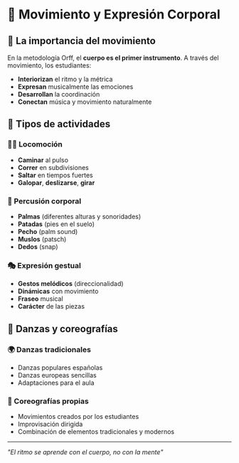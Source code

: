 # 💃 Movimiento y Expresión Corporal

## 🕺 La importancia del movimiento

En la metodología Orff, el **cuerpo es el primer instrumento**. A través del movimiento, los estudiantes:

- **Interiorizan** el ritmo y la métrica
- **Expresan** musicalmente las emociones
- **Desarrollan** la coordinación
- **Conectan** música y movimiento naturalmente

## 🎪 Tipos de actividades

### 🚶‍♂️ Locomoción
- **Caminar** al pulso
- **Correr** en subdivisiones
- **Saltar** en tiempos fuertes
- **Galopar**, **deslizarse**, **girar**

### 👏 Percusión corporal
- **Palmas** (diferentes alturas y sonoridades)
- **Patadas** (pies en el suelo)
- **Pecho** (palm sound)
- **Muslos** (patsch)
- **Dedos** (snap)

### 🎭 Expresión gestual
- **Gestos melódicos** (direccionalidad)
- **Dinámicas** con movimiento
- **Fraseo** musical
- **Carácter** de las piezas

## 🎵 Danzas y coreografías

### 🌍 Danzas tradicionales
- Danzas populares españolas
- Danzas europeas sencillas
- Adaptaciones para el aula

### 🎨 Coreografías propias
- Movimientos creados por los estudiantes
- Improvisación dirigida
- Combinación de elementos tradicionales y modernos

---
*"El ritmo se aprende con el cuerpo, no con la mente"*